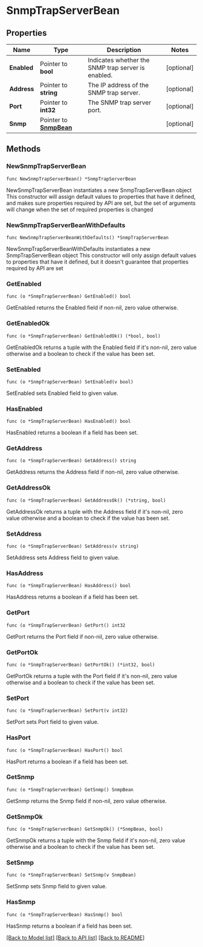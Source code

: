 # SnmpTrapServerBean

## Properties

Name | Type | Description | Notes
------------ | ------------- | ------------- | -------------
**Enabled** | Pointer to **bool** | Indicates whether the SNMP trap server is enabled. | [optional] 
**Address** | Pointer to **string** | The IP address of the SNMP trap server. | [optional] 
**Port** | Pointer to **int32** | The SNMP trap server port. | [optional] 
**Snmp** | Pointer to [**SnmpBean**](SnmpBean.md) |  | [optional] 

## Methods

### NewSnmpTrapServerBean

`func NewSnmpTrapServerBean() *SnmpTrapServerBean`

NewSnmpTrapServerBean instantiates a new SnmpTrapServerBean object
This constructor will assign default values to properties that have it defined,
and makes sure properties required by API are set, but the set of arguments
will change when the set of required properties is changed

### NewSnmpTrapServerBeanWithDefaults

`func NewSnmpTrapServerBeanWithDefaults() *SnmpTrapServerBean`

NewSnmpTrapServerBeanWithDefaults instantiates a new SnmpTrapServerBean object
This constructor will only assign default values to properties that have it defined,
but it doesn't guarantee that properties required by API are set

### GetEnabled

`func (o *SnmpTrapServerBean) GetEnabled() bool`

GetEnabled returns the Enabled field if non-nil, zero value otherwise.

### GetEnabledOk

`func (o *SnmpTrapServerBean) GetEnabledOk() (*bool, bool)`

GetEnabledOk returns a tuple with the Enabled field if it's non-nil, zero value otherwise
and a boolean to check if the value has been set.

### SetEnabled

`func (o *SnmpTrapServerBean) SetEnabled(v bool)`

SetEnabled sets Enabled field to given value.

### HasEnabled

`func (o *SnmpTrapServerBean) HasEnabled() bool`

HasEnabled returns a boolean if a field has been set.

### GetAddress

`func (o *SnmpTrapServerBean) GetAddress() string`

GetAddress returns the Address field if non-nil, zero value otherwise.

### GetAddressOk

`func (o *SnmpTrapServerBean) GetAddressOk() (*string, bool)`

GetAddressOk returns a tuple with the Address field if it's non-nil, zero value otherwise
and a boolean to check if the value has been set.

### SetAddress

`func (o *SnmpTrapServerBean) SetAddress(v string)`

SetAddress sets Address field to given value.

### HasAddress

`func (o *SnmpTrapServerBean) HasAddress() bool`

HasAddress returns a boolean if a field has been set.

### GetPort

`func (o *SnmpTrapServerBean) GetPort() int32`

GetPort returns the Port field if non-nil, zero value otherwise.

### GetPortOk

`func (o *SnmpTrapServerBean) GetPortOk() (*int32, bool)`

GetPortOk returns a tuple with the Port field if it's non-nil, zero value otherwise
and a boolean to check if the value has been set.

### SetPort

`func (o *SnmpTrapServerBean) SetPort(v int32)`

SetPort sets Port field to given value.

### HasPort

`func (o *SnmpTrapServerBean) HasPort() bool`

HasPort returns a boolean if a field has been set.

### GetSnmp

`func (o *SnmpTrapServerBean) GetSnmp() SnmpBean`

GetSnmp returns the Snmp field if non-nil, zero value otherwise.

### GetSnmpOk

`func (o *SnmpTrapServerBean) GetSnmpOk() (*SnmpBean, bool)`

GetSnmpOk returns a tuple with the Snmp field if it's non-nil, zero value otherwise
and a boolean to check if the value has been set.

### SetSnmp

`func (o *SnmpTrapServerBean) SetSnmp(v SnmpBean)`

SetSnmp sets Snmp field to given value.

### HasSnmp

`func (o *SnmpTrapServerBean) HasSnmp() bool`

HasSnmp returns a boolean if a field has been set.


[[Back to Model list]](../README.md#documentation-for-models) [[Back to API list]](../README.md#documentation-for-api-endpoints) [[Back to README]](../README.md)


